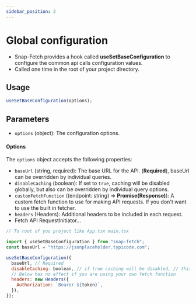 ```yaml
---
sidebar_position: 2
---
```


# Global configuration

- Snap-Fetch provides a hook called **useSetBaseConfiguration** to configure the common api calls configuration values.
- Called one time in the root of your project directory.

## Usage

```javascript
useSetBaseConfiguration(options);
```

## Parameters

- `options` (object): The configuration options.

#### Options

The `options` object accepts the following properties:

- `baseUrl` (string, required): The base URL for the API. (**Required**), baseUrl can be overridden by individual queries.
- `disableCaching` (boolean): If set to `true`, caching will be disabled globally, but also can be overridden by individual query options.
- `customFetchFunction` ((endpoint: string) => **Promise(Response)**): A custom fetch function to use for making API requests. If you don't want to use the built in fetcher.
- `headers` (Headers): Additional headers to be included in each request.
- Fetch API RequestInitiator...

```javascript
// To root of you project like App.tsx main.tsx

import { useSetBaseConfiguration } from "snap-fetch";
const baseUrl = "https://jsonplaceholder.typicode.com";

useSetBaseConfiguration({
  baseUrl, // Required
  disableCaching: boolean, // if true caching will be disabled, // this is global, can be overridden by individual disableCaching properties
  // Below has no effect if you are using your own fetch function
  headers: new Headers({
    Authorization: `Bearer ${token}`,
  }),
});
```
